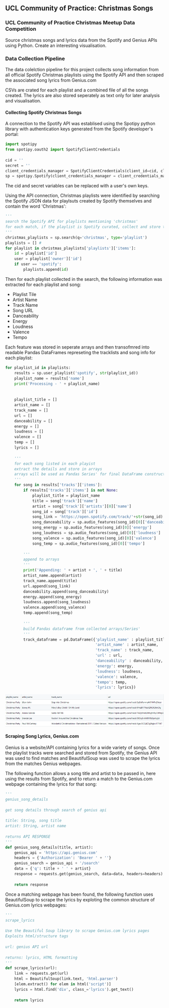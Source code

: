## UCL Community of Practice: Christmas Songs

### UCL Community of Practice Christmas Meetup Data Competition

Source christmas songs and lyrics data from the Spotify and Genius APIs using Python. Create an
interesting visualisation. 

### Data Collection Pipeline

The data colelction pipeline for this project collects song information from all official
Spotify Christmas playlists using the Spotify API and then scraped the associated song lyrics
from Genius.com

CSVs are crated for each playlist and a combined file of all the songs created. The lyrics are also
stored seperately as text only for later analysis and visualisation.

#### Collecting Spotify Christmas Songs

A connection to the Spotify API was establised using the Spotipy python library with authentication
keys generated from the Spotify developer's portal:

```python
import spotipy
from spotipy.oauth2 import SpotifyClientCredentials

cid = ''
secret = ''
client_credentials_manager = SpotifyClientCredentials(client_id=cid, client_secret=secret)
sp = spotipy.Spotify(client_credentials_manager = client_credentials_manager)
```

The cid and secret variables can be replaced with a user's own keys.

Using the API connection, Christmas playlists were identified by searching the Spotify
JSON data for playlsuts created by Spotify themselves and contain the word 'Christmas':

```python
'''
search the Spotify API for playlists mentioning 'christmas'
for each match, if the playlist is Spotify curated, collect and store the ID
'''
christmas_playlists = sp.search(q='christmas', type='playlist')
playlists = [] # 
for playlist in christmas_playlists['playlists']['items']:
    id = playlist['id']
    user = playlist['owner']['id']
    if user == 'spotify':
        playlists.append(id)
```

Then for each playlist collected in the search, the following information
was extracted for each playlist and song:

* Playlist Tile
* Artist Name
* Track Name
* Song URL
* Danceability
* Energy
* Loudness
* Valence
* Tempo

Each feature was stored in seperate arrays and then transofmred into
readable Pandas DataFrames represeting the tracklists and song info
for each playlist:

```python
for playlist_id in playlists:
    results = sp.user_playlist('spotify', str(playlist_id))
    playlist_name = results['name']
    print('Processing - ' + playlist_name)


    playlist_title = []
    artist_name = []
    track_name = []
    url = []
    danceability = []
    energy = []
    loudness = []
    valence = []
    temp = []
    lyrics = []

    '''
    for each song listed in each playist
    extract the details and store in arrays
    arrays will be used as Pandas Series' for final DataFrame construction
    '''
    for song in results['tracks']['items']:
        if results['tracks']['items'] is not None:
            playlist_title = playlist_name
            title = song['track']['name']
            artist = song['track']['artists'][0]['name']
            song_id = song['track']['id']
            song_link = 'https://open.spotify.com/track/'+str(song_id)
            song_danceability = sp.audio_features(song_id)[0]['danceability']
            song_energy = sp.audio_features(song_id)[0]['energy']
            song_loudness = sp.audio_features(song_id)[0]['loudness']
            song_valence = sp.audio_features(song_id)[0]['valence']
            song_temp = sp.audio_features(song_id)[0]['tempo']

        '''
        append to arrays
        '''
        print('Appending: ' + artist + ', ' + title)
        artist_name.append(artist)
        track_name.append(title)
        url.append(song_link)
        danceability.append(song_danceability)
        energy.append(song_energy)
        loudness.append(song_loudness)
        valence.append(song_valence)
        temp.append(song_temp)

        '''
        build Pandas dataframe from collected arrays/Series'
        '''
        track_dataframe = pd.DataFrame({'playlist_name' : playlist_title,
                                        'artist_name' : artist_name,
                                        'track_name' : track_name,
                                        'url' : url,
                                        'danceability' : danceability,
                                        'energy': energy,
                                        'loudness': loudness,
                                        'valence': valence,
                                        'tempo': temp,
                                        'lyrics': lyrics})
```


<img src="dataframe.PNG?raw=true"/>

#### Scraping Song Lyrics, Genius.com

Genius is a website/API containing lyrics for a wide variety of songs. Once the playlist
tracks were searched and stored from Spotify, the Genius API was used to find matches
and BeautifulSoup was used to scrape the lyrics from the matches Genius webpages.

The following function allows a song title and artist to be passed in, here using
the results from Spotify, and to return a match to the Genius.com webpage containing
the lyrics for that song:

```python
'''
genius_song_details

get song details through search of genius api

title: String, song title
artist: String, artist name

returns API RESPONSE
'''
def genius_song_details(title, artist):
    genius_api = 'https://api.genius.com'
    headers = {'Authorization': 'Bearer ' + ''}
    genius_search = genius_api + '/search'
    data = {'q': title + ' ' + artist}
    response = requests.get(genius_search, data=data, headers=headers)

    return response
```

Once a matching webpage has been found, the following function uses
BeautifulSoup to scrape the lyrics by exploting the common structure
of Genius.com lyrics webpages:

```python
'''
scrape_lyrics

Use the Beautiful Soup library to scrape Genius.com lyrics pages
Exploits html/structure tags

url: genius API url

returns: lyrics, HTML formatting
'''
def scrape_lyrics(url):
    link = requests.get(url)
    html = BeautifulSoup(link.text, 'html.parser')
    [elem.extract() for elem in html('script')]
    lyrics = html.find('div', class_='lyrics').get_text()

    return lyrics
```